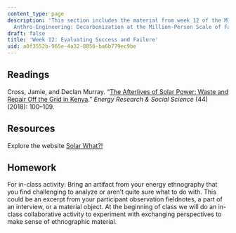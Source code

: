 ```yaml
---
content_type: page
description: 'This section includes the material from week 12 of the MIT course 21A.S01,
  Anthro-Engineering: Decarbonization at the Million-Person Scale of Fall 2023.'
draft: false
title: 'Week 12: Evaluating Success and Failure'
uid: a0f3552b-965e-4a32-8056-ba6b779ec9be
---
```

## Readings

Cross, Jamie, and Declan Murray. “[The Afterlives of Solar Power: Waste and Repair Off the Grid in Kenya](https://www.sciencedirect.com/science/article/pii/S2214629618304055).” *Energy Research & Social Science* (44) (2018): 100–109.

## Resources

Explore the website [Solar What?!](https://web.archive.org/web/20240725154047/http://www.solarwhat.xyz/)

## Homework

For in-class activity: Bring an artifact from your energy ethnography that you find challenging to analyze or aren’t quite sure what to do with. This could be an excerpt from your participant observation fieldnotes, a part of an interview, or a material object. At the beginning of class we will do an in-class collaborative activity to experiment with exchanging perspectives to make sense of ethnographic material.